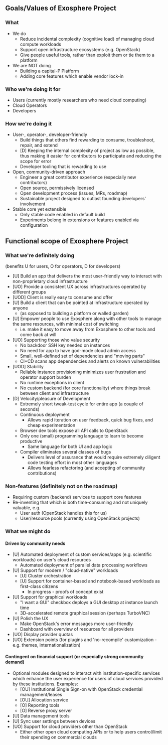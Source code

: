 ## Goals/Values of Exosphere Project

### What

- We do
  - Reduce incidental complexity (cognitive load) of managing cloud compute workloads
  - Support open infrastructure ecosystems (e.g. OpenStack)
  - Give people useful tools, rather than exploit them or tie them to a platform
- We are NOT doing
  - Building a capital-P Platform
  - Adding core features which enable vendor lock-in


### Who we're doing it for

- Users (currently mostly researchers who need cloud computing)
- Cloud Operators
- Developers


### How we're doing it

- User-, operator-, developer-friendly
  - Build things that others find rewarding to consume, troubleshoot, repair, and extend
  - [D] Keeping the internal complexity of project as low as possible, thus making it easier for contributors to participate and reducing the scope for error
  - Developer tooling that is rewarding to use
- Open, community-driven approach
  - Engineer a great contributor experience (especially new contributors)
  - Open source, permissively licensed
  - Open development process (issues, MRs, roadmap)
  - Sustainable project designed to outlast founding developers' involvement
- Stable core yet extensible
  - Only stable code enabled in default build
  - Experiments belong in extensions or features enabled via configuration


## Functional scope of Exosphere Project

### What we're definitely doing

(benefits U for users, O for operators, D for developers)

- [U] Build an app that delivers the most user-friendly way to interact with non-proprietary cloud infrastructure
- [UO] Provide a consistent UX across infrastructures operated by different groups
- [UOD] Client is really easy to consume and offer
- [U] Build a client that can be pointed at infrastructure operated by anyone
  - (as opposed to building a platform or walled garden)
- [U] Empower people to use Exosphere along with other tools to manage the same resources, with minimal cost of switching
  - i.e. make it easy to move away from Exosphere to other tools and come back at will
- [UO] Supporting those who value security
  - No backdoor SSH key needed on instances
  - No need for app to have god-mode cloud admin access
  - Small, well-defined set of dependencies and "moving parts"
  - CI+CD scans app dependencies and alerts on known vulnerabilities
- [UOD] Stability
  - Reliable instance provisioning minimizes user frustration and operator support burden
  - No runtime exceptions in client
  - No custom backend (for core functionality) where things break between client and infrastructure
- [D] Velocity/pleasure of Development
  - Extremely short tweak-test cycle for entire app (a couple of seconds)
  - Continuous deployment
    - Allows rapid iteration on user feedback, quick bug fixes, and cheap experimentation
  - Browser dev tools expose all API calls to OpenStack
  - Only one (small) programming language to learn to become productive
    - Same language for both UI and app logic
  - Compiler eliminates several classes of bugs
    - Delivers level of assurance that would require extremely diligent code testing effort in most other languages
    - Allows fearless refactoring (and accepting of community contributions)


### Non-features (definitely not on the roadmap)

- Requiring custom (backend) services to support core features
- Re-inventing that which is both time-consuming and not uniquely valuable, e.g.
  - User auth (OpenStack handles this for us)
  - User/resource pools (currently using OpenStack projects)


### What we might do

#### Driven by community needs

- [U] Automated deployment of custom services/apps (e.g. scientific workloads) on user's cloud resources
  - Automated deployment of parallel data processing workflows
- [U] Support for modern / "cloud-native" workloads
  - [U] Cluster orchestration
  - [U] Support for container-based and notebook-based workloads as first-class citizens
    - In progress - proofs of concept exist
- [U] Support for graphical workloads
  - "I want a GUI" checkbox deploys a GUI desktop at instance launch time
  - 3D-accelerated remote graphical session (perhaps TurboVNC)
- [U] Polish the UX
  - Make OpenStack's error messages more user-friendly
  - Dashboard with overview of resources for all providers
- [UO] Display provider quotas
- [UO] Extension points (for plugins and 'no-recompile' customization - e.g. themes, internationalization)


#### Contingent on financial support (or especially strong community demand)

- Optional modules designed to interact with institution-specific services which enhance the user experience for  users of cloud services provided by these institutions. Examples:
    - [OU] Institutional Single Sign-on with OpenStack credential management/leases
    - [OU] Allocation service
    - [O] Reporting tools
    - [O] Reverse proxy server 
- [U] Data management tools
- [U] Sync user settings between devices
- [UO] Support for cloud providers other than OpenStack
    - Either other open cloud computing APIs or to help users control/limit their spending on commercial clouds
